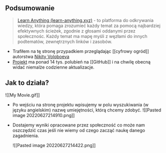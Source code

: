 ## Podsumowanie
>[Learn Anything (learn-anything.xyz)](https://learn-anything.xyz/)  - to platforma do odkrywania wiedzy, która pomaga zrozumieć każdy temat za pomocą najbardziej efektywnych ścieżek, zgodnie z głosami oddanymi przez społecznośc. Każdy temat ma mapę myśli z węzłami do innych podtematów, zewnętrznych linków i zasobów.
- Trafiłem na tę stronę przypadkiem przeglądając [[cyfrowy ogród]] autorstwa [Nikity Voloboeva](https://wiki.nikiv.dev/)
- [Projekt](https://github.com/learn-anything/learn-anything) ma ponad 14 tys. polubień na [[GitHub]] i na chwilę obecną widać niemalże codzienne aktualizacje.
## Jak to działa?
![[My Movie.gif]]
- Po wejściu na stronę projektu wpisujemy w polu wyszukiwania (w języku angielskim) nazwę umiejętności, którą chcemy zdobyć.
  ![[Pasted image 20220627214910.png]]
- Dostajemy wyniki opracowane przez społeczność co może nam oszczędzić czas jeśli nie wiemy od czego zacząć naukę danego zagadnienia.
  
  ![[Pasted image 20220627214422.png]]
  
    
  
